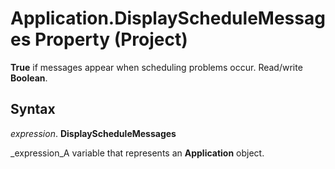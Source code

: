 
# Application.DisplayScheduleMessages Property (Project)

 **True** if messages appear when scheduling problems occur. Read/write **Boolean**.


## Syntax

 _expression_. **DisplayScheduleMessages**

 _expression_A variable that represents an  **Application** object.

